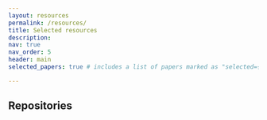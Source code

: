 ```yaml
---
layout: resources
permalink: /resources/
title: Selected resources
description:
nav: true
nav_order: 5
header: main
selected_papers: true # includes a list of papers marked as "selected={true}"

---
```


## Repositories
